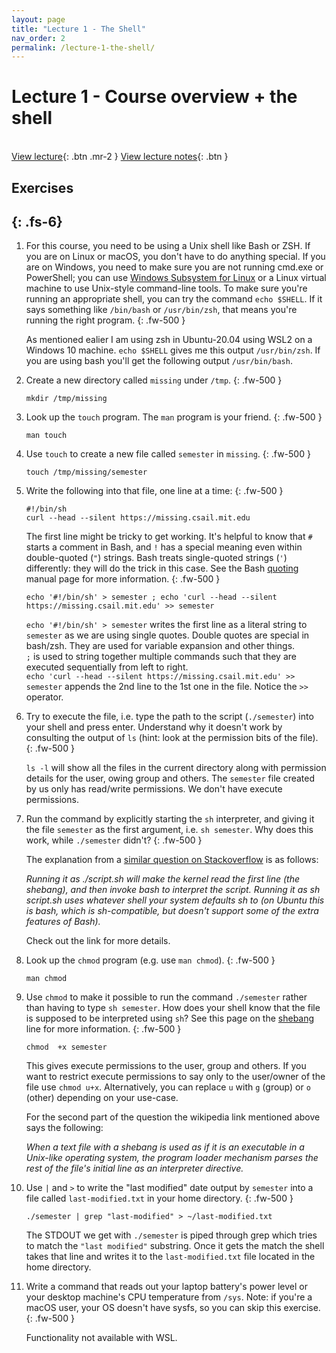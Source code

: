 ```yaml
---
layout: page
title: "Lecture 1 - The Shell"
nav_order: 2
permalink: /lecture-1-the-shell/
---
```

# Lecture 1 - Course overview + the shell
\
[View lecture](https://www.youtube.com/watch?v=Z56Jmr9Z34Q){: .btn .mr-2 }
[View lecture notes](https://missing.csail.mit.edu/2020/course-shell/){: .btn }

## Exercises
{: .fs-6}
---
1.  For this course, you need to be using a Unix shell like Bash or ZSH. If you
    are on Linux or macOS, you don't have to do anything special. If you are on
    Windows, you need to make sure you are not running cmd.exe or PowerShell;
    you can use [Windows Subsystem for
    Linux](https://docs.microsoft.com/en-us/windows/wsl/) or a Linux virtual
    machine to use Unix-style command-line tools. To make sure you're running
    an appropriate shell, you can try the command `echo $SHELL`. If it says
    something like `/bin/bash` or `/usr/bin/zsh`, that means you're running the
    right program.
    {: .fw-500 }

    As mentioned ealier I am using zsh in Ubuntu-20.04 using WSL2 on a Windows 10 machine.
    `echo $SHELL` gives me this output `/usr/bin/zsh`. If you are using bash you'll get the following output `/usr/bin/bash`.

1.  Create a new directory called `missing` under `/tmp`.
    {: .fw-500 }


    ```shell
    mkdir /tmp/missing
    ```

1.  Look up the `touch` program. The `man` program is your friend.
    {: .fw-500 }

    ```shell
    man touch 
    ```

1.  Use `touch` to create a new file called `semester` in `missing`.
    {: .fw-500 }

     ```shell
    touch /tmp/missing/semester
    ```



1.  Write the following into that file, one line at a time:
    {: .fw-500 }
    ```
    #!/bin/sh
    curl --head --silent https://missing.csail.mit.edu
    ```
    The first line might be tricky to get working. It's helpful to know that
    `#` starts a comment in Bash, and `!` has a special meaning even within
    double-quoted (`"`) strings. Bash treats single-quoted strings (`'`)
    differently: they will do the trick in this case. See the Bash
    [quoting](https://www.gnu.org/software/bash/manual/html_node/Quoting.html)
    manual page for more information.
    {: .fw-500 }

    ```shell
    echo '#!/bin/sh' > semester ; echo 'curl --head --silent https://missing.csail.mit.edu' >> semester
    ```
    `echo '#!/bin/sh' > semester` writes the first line as a literal string to `semester` as we are using single quotes. Double quotes are special in bash/zsh. They are used for variable expansion and other things.\
    `;` is used to string together multiple commands such that they are executed sequentially from left to right.\
    `echo 'curl --head --silent https://missing.csail.mit.edu' >> semester` appends the 2nd line to the 1st one in the file. Notice the `>>` operator.

1.  Try to execute the file, i.e. type the path to the script (`./semester`)
    into your shell and press enter. Understand why it doesn't work by
    consulting the output of `ls` (hint: look at the permission bits of the
    file).
    {: .fw-500 }

    `ls -l` will show all the files in the current directory along with permission details for the user, owing group and others. The `semester` file created by us only has read/write permissions. We don't have execute permissions.

 1. Run the command by explicitly starting the `sh` interpreter, and giving it
    the file `semester` as the first argument, i.e. `sh semester`. Why does
    this work, while `./semester` didn't?
    {: .fw-500 }

    The explanation from a [similar question on Stackoverflow](https://stackoverflow.com/questions/2468132/whats-the-difference-between-running-a-shell-script-as-script-sh-and-sh-script) is as follows:
    
    *Running it as ./script.sh will make the kernel read the first line (the shebang), and then invoke bash to interpret the script. Running it as sh script.sh uses whatever shell your system defaults sh to (on Ubuntu this is bash, which is sh-compatible, but doesn't support some of the extra features of Bash).*

    Check out the link for more details.

1. Look up the `chmod` program (e.g. use `man chmod`).
    {: .fw-500 }

     ```shell
    man chmod
    ```

 1. Use `chmod` to make it possible to run the command `./semester` rather than
    having to type `sh semester`. How does your shell know that the file is
    supposed to be interpreted using `sh`? See this page on the
    [shebang](https://en.wikipedia.org/wiki/Shebang_(Unix)) line for more
    information.
    {: .fw-500 }

      ```shell
    chmod  +x semester
    ```
    This gives execute permissions to the user, group and others. If you want to restrict execute permissions to say only to the user/owner of the file use `chmod u+x`. Alternatively, you can replace `u` with `g` (group) or `o` (other) depending on your use-case.

    For the second part of the question the wikipedia link mentioned above says the following:

    *When a text file with a shebang is used as if it is an executable in a Unix-like operating system, the program loader mechanism parses the rest of the file's initial line as an interpreter directive.*

1. Use `|` and `>` to write the "last modified" date output by
    `semester` into a file called `last-modified.txt` in your home
    directory.
    {: .fw-500 }

    ```shell
    ./semester | grep "last-modified" > ~/last-modified.txt
    ```
    The STDOUT we get with `./semester` is piped through grep which tries to match the `"last modified"` substring. Once it gets the match the shell takes that line and writes it to the `last-modified.txt` file located in the home directory.

 1. Write a command that reads out your laptop battery's power level or your
    desktop machine's CPU temperature from `/sys`. Note: if you're a macOS
    user, your OS doesn't have sysfs, so you can skip this exercise.
    {: .fw-500 }

    Functionality not available with WSL.